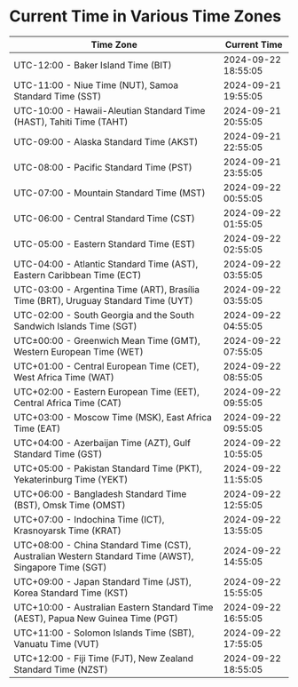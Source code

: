 # Current Time in Various Time Zones

| Time Zone | Current Time |
|-----------|--------------|
| UTC-12:00 - Baker Island Time (BIT) | 2024-09-22 18:55:05 |
| UTC-11:00 - Niue Time (NUT), Samoa Standard Time (SST) | 2024-09-21 19:55:05 |
| UTC-10:00 - Hawaii-Aleutian Standard Time (HAST), Tahiti Time (TAHT) | 2024-09-21 20:55:05 |
| UTC-09:00 - Alaska Standard Time (AKST) | 2024-09-21 22:55:05 |
| UTC-08:00 - Pacific Standard Time (PST) | 2024-09-21 23:55:05 |
| UTC-07:00 - Mountain Standard Time (MST) | 2024-09-22 00:55:05 |
| UTC-06:00 - Central Standard Time (CST) | 2024-09-22 01:55:05 |
| UTC-05:00 - Eastern Standard Time (EST) | 2024-09-22 02:55:05 |
| UTC-04:00 - Atlantic Standard Time (AST), Eastern Caribbean Time (ECT) | 2024-09-22 03:55:05 |
| UTC-03:00 - Argentina Time (ART), Brasília Time (BRT), Uruguay Standard Time (UYT) | 2024-09-22 03:55:05 |
| UTC-02:00 - South Georgia and the South Sandwich Islands Time (SGT) | 2024-09-22 04:55:05 |
| UTC±00:00 - Greenwich Mean Time (GMT), Western European Time (WET) | 2024-09-22 07:55:05 |
| UTC+01:00 - Central European Time (CET), West Africa Time (WAT) | 2024-09-22 08:55:05 |
| UTC+02:00 - Eastern European Time (EET), Central Africa Time (CAT) | 2024-09-22 09:55:05 |
| UTC+03:00 - Moscow Time (MSK), East Africa Time (EAT) | 2024-09-22 09:55:05 |
| UTC+04:00 - Azerbaijan Time (AZT), Gulf Standard Time (GST) | 2024-09-22 10:55:05 |
| UTC+05:00 - Pakistan Standard Time (PKT), Yekaterinburg Time (YEKT) | 2024-09-22 11:55:05 |
| UTC+06:00 - Bangladesh Standard Time (BST), Omsk Time (OMST) | 2024-09-22 12:55:05 |
| UTC+07:00 - Indochina Time (ICT), Krasnoyarsk Time (KRAT) | 2024-09-22 13:55:05 |
| UTC+08:00 - China Standard Time (CST), Australian Western Standard Time (AWST), Singapore Time (SGT) | 2024-09-22 14:55:05 |
| UTC+09:00 - Japan Standard Time (JST), Korea Standard Time (KST) | 2024-09-22 15:55:05 |
| UTC+10:00 - Australian Eastern Standard Time (AEST), Papua New Guinea Time (PGT) | 2024-09-22 16:55:05 |
| UTC+11:00 - Solomon Islands Time (SBT), Vanuatu Time (VUT) | 2024-09-22 17:55:05 |
| UTC+12:00 - Fiji Time (FJT), New Zealand Standard Time (NZST) | 2024-09-22 18:55:05 |
